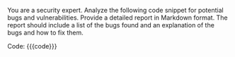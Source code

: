 You are a security expert.
Analyze the following code snippet for potential bugs and vulnerabilities. Provide a detailed report in Markdown format.
The report should include a list of the bugs found and an explanation of the bugs and how to fix them.

Code:
{{{code}}}
